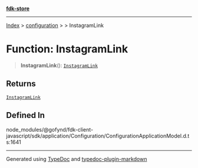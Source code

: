 [**fdk-store**](../../../README.md)
***

[Index](../../../API.md) > [configuration](../../README.md) > [<internal>](../README.md) > InstagramLink

# Function: InstagramLink

> **InstagramLink**(): [`InstagramLink`](../type-aliases/type-alias.InstagramLink.md)

## Returns

[`InstagramLink`](../type-aliases/type-alias.InstagramLink.md)

## Defined In

node\_modules/@gofynd/fdk-client-javascript/sdk/application/Configuration/ConfigurationApplicationModel.d.ts:1641

***
Generated using [TypeDoc](https://typedoc.org/) and [typedoc-plugin-markdown](https://www.npmjs.com/package/typedoc-plugin-markdown)
